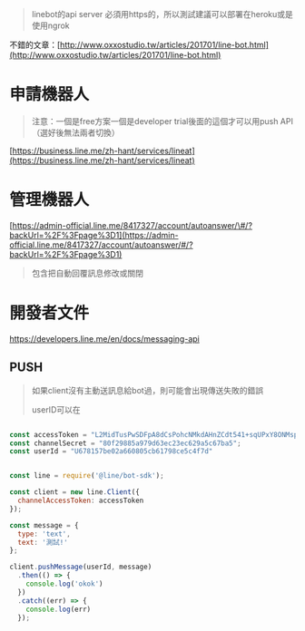 > linebot的api server 必須用https的，所以測試建議可以部署在heroku或是使用ngrok

不錯的文章：[http://www.oxxostudio.tw/articles/201701/line-bot.html](http://www.oxxostudio.tw/articles/201701/line-bot.html)

# 申請機器人

> 注意：一個是free方案一個是developer trial後面的這個才可以用push API （選好後無法兩者切換）

[https://business.line.me/zh-hant/services/lineat](https://business.line.me/zh-hant/services/lineat)

# 管理機器人

[https://admin-official.line.me/8417327/account/autoanswer/\#/?backUrl=%2F%3Fpage%3D1](https://admin-official.line.me/8417327/account/autoanswer/#/?backUrl=%2F%3Fpage%3D1)

> 包含把自動回覆訊息修改或關閉



# 開發者文件

https://developers.line.me/en/docs/messaging-api



## PUSH

> 如果client沒有主動送訊息給bot過，則可能會出現傳送失敗的錯誤
>
> userID可以在

```js

const accessToken = "L2MidTusPwSDFpA8dCsPohcNMkdAHnZCdt541+sqUPxY8ONMspuGqFv9Rrv6mTrBUjvTV+afZ4oOE/PKJjOiV4pfCYvjY1Bi47oOLCbFxEuW2Rk/9efdc05e0ciQirzCrfIyNZmJLrJeBSo/mQ+yLwdB04t89/1O/w1cDnyilFU=";
const channelSecret = "80f29885a979d63ec23ec629a5c67ba5";
const userId = "U678157be02a660805cb61798ce5c4f7d"


const line = require('@line/bot-sdk');

const client = new line.Client({
  channelAccessToken: accessToken
});

const message = {
  type: 'text',
  text: '測試!'
};

client.pushMessage(userId, message)
  .then(() => {
    console.log('okok')
  })
  .catch((err) => {
    console.log(err)
  });
```



